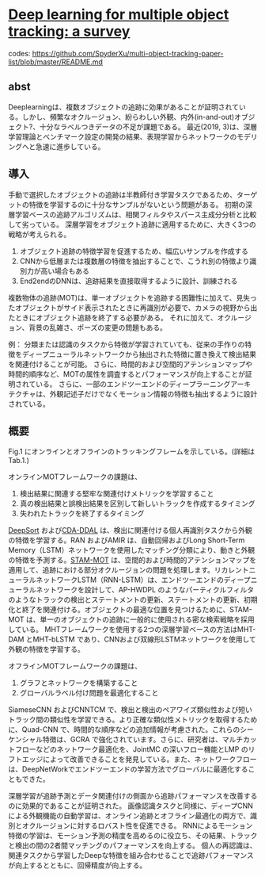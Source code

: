 # [Deep learning for multiple object tracking: a survey](https://www.researchgate.net/publication/330220368_Deep_Learning_for_Multiple_Object_Tracking_A_Survey)

codes: https://github.com/SpyderXu/multi-object-tracking-paper-list/blob/master/README.md

## abst

Deeplearningは、複数オブジェクトの追跡に効果があることが証明されている。しかし、頻繁なオクルージョン、紛らわしい外観、内外(in-and-out)オブジェクト?、十分なラベルつきデータの不足が課題である。
最近(2019, 3)は、深層学習理論とベンチマーク設定の開発の結果、表現学習からネットワークのモデリングへと急速に進歩している。

## 導入

手動で選択したオブジェクトの追跡は半教師付き学習タスクであるため、ターゲットの特徴を学習するのに十分なサンプルがないという問題がある。
初期の深層学習ベースの追跡アルゴリズムは、相関フィルタやスパース主成分分析と比較して劣っている。
深層学習をオブジェクト追跡に適用するために、大きく3つの戦略が考えられる。

1. オブジェクト追跡の特徴学習を促進するため、幅広いサンプルを作成する
2. CNNから低層または複数層の特徴を抽出することで、こうれ別の特徴より識別力が高い場合もある
3. End2endのDNNは、追跡結果を直接取得するように設計、訓練される

複数物体の追跡(MOT)は、単一オブジェクトを追跡する困難性に加えて、見失ったオブジェクトがサイド表示されたときに再識別が必要で、カメラの視野から出たときにオブジェクト追跡を終了する必要がある。
それに加えて、オクルージョン、背景の乱雑さ、ポーズの変更の問題もある。

例：
分類または認識のタスクから特徴が学習されていても、従来の手作りの特徴をディープニューラルネットワークから抽出された特徴に置き換えて検出結果を関連付けることが可能。
さらに、時間的および空間的アテンションマップや時間的順序など、MOTの属性を調査するとパフォーマンスが向上することが証明されている。
さらに、一部のエンドツーエンドのディープラーニングアーキテクチャは、外観記述子だけでなくモーション情報の特徴も抽出するように設計されている。


## 概要

Fig.1 にオンラインとオフラインのトラッキングフレームを示している。(詳細はTab.1.)

オンラインMOTフレームワークの課題は、
1. 検出結果に関連する堅牢な関連付けメトリックを学習すること
2. 真の検出結果と誤検出結果を区別して新しいトラックを作成するタイミング
3. 失われたトラックを終了するタイミング


[DeepSort](https://github.com/nwojke/deep_sort) および[CDA-DDAL](https://www.researchgate.net/publication/316023254_Confidence-Based_Data_Association_and_Discriminative_Deep_Appearance_Learning_for_Robust_Online_Multi-Object_Tracking) は、検出に関連付ける個人再識別タスクから外観の特徴を学習する。RAN およびAMIR は、自動回帰およびLong Short-Term Memory（LSTM）ネットワークを使用したマッチング分類により、動きと外観の特徴を予測する。[STAM-MOT](https://web.engr.oregonstate.edu/~lif/1925.pdf) は、空間的および時間的アテンションマップを適用して、追跡における部分オクルージョンの問題を処理します。リカレントニューラルネットワークLSTM（RNN-LSTM）は、エンドツーエンドのディープニューラルネットワークを設計して、AP-HWDPL のようなパーティクルフィルタのようなトラックの検出とステートメントの更新、ステートメントの更新、初期化と終了を関連付ける。オブジェクトの最適な位置を見つけるために、STAM-MOT は、単一のオブジェクトの追跡に一般的に使用される密な検索戦略を採用している。 MHTフレームワークを使用する2つの深層学習ベースの方法はMHT-DAM とMHT-bLSTM であり、CNNおよび双線形LSTMネットワークを使用して外観の特徴を学習する。

オフラインMOTフレームワークの課題は、
1. グラフとネットワークを構築すること
2. グローバルラベル付け問題を最適化すること
  
SiameseCNN およびCNNTCM で、検出と検出のペアワイズ類似性および短いトラック間の類似性を学習できる。より正確な類似性メトリックを取得するために、Quad-CNN で、時間的な順序などの追加情報が考慮された。これらのシーケンシャル特徴は、GCRA で強化されています。さらに、研究者は、マルチカットフローなどのネットワーク最適化を、JointMC の深いフロー機能とLMP のリフトエッジによって改善できることを発見している。また、ネットワークフローは、DeepNetWorkでエンドツーエンドの学習方法でグローバルに最適化することもできた。

深層学習が追跡予測とデータ関連付けの側面から追跡パフォーマンスを改善するのに効果的であることが証明された。
画像認識タスクと同様に、ディープCNNによる外観機能の自動学習は、オンライン追跡とオフライン最適化の両方で、識別とオクルージョンに対するロバスト性を促進できる。
RNNによるモーション特徴の学習は、モーション予測の精度を高めるのに役立ち、その結果、トラックと検出の間の2者間マッチングのパフォーマンスを向上する。
個人の再認識は、関連タスクから学習したDeepな特徴を組み合わせることで追跡パフォーマンスが向上するとともに、回帰精度が向上する。